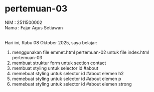 # pertemuan-03

NIM : 2511500002 <br>
Nama : Fajar Agus Setiawan <br><br>

Hari ini, Rabu 08 Oktober 2025, saya belajar:
<ol>
    <li>menggunakan file emmet.html pertemuan-02 untuk file index.html pertemuan-03</li>
    <li>membuat struktur form untuk section contact</li>
    <li>membuat styling untuk selector id #about</li>
    <li>memebuat styling untuk selector id #about elemen h2</li>
    <li>memebuat styling untuk selector id #about elemen p</li>
    <li>memebuat styling untuk selector id #about elemen strong</li>
</ol>